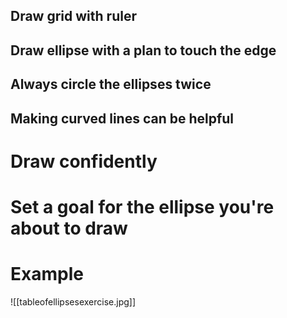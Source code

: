 ## Draw grid with ruler

## Draw ellipse with a plan to touch the edge

## Always circle the ellipses twice

## Making curved lines can be helpful

# Draw confidently

# Set a goal for the ellipse you're about to draw

# Example
![[tableofellipsesexercise.jpg]]